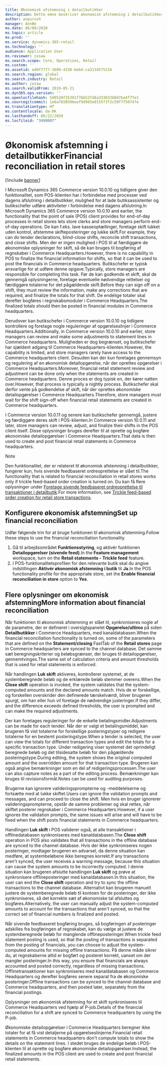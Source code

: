 ```yaml
---
title: Økonomisk afstemning i detailbutikker
description: Dette emne beskriver økonomisk afstemning i detailbutikker for POS til Microsoft Dynamics 365 Commerce.
author: anpurush
manager: AnnBe
ms.date: 06/09/2020
ms.topic: article
ms.prod: ''
ms.service: dynamics-365-retail
ms.technology: ''
audience: Application User
ms.reviewer: josaw
ms.search.scope: Core, Operations, Retail
ms.custom: ''
ms.assetid: ed0f77f7-3609-4330-bebd-ca3134575216
ms.search.region: global
ms.search.industry: Retail
ms.author: josaw
ms.search.validFrom: 2019-05-21
ms.dyn365.ops.version: ''
ms.openlocfilehash: 5d0520f35391f76b52fd8a333033b0d7ba4f7fe1
ms.sourcegitcommit: 1e6a7b50596eaf9d965e0155f3f2c50f7f50747e
ms.translationtype: HT
ms.contentlocale: da-DK
ms.lasthandoff: 06/22/2020
ms.locfileid: "3498007"
---
```

# <a name="financial-reconciliation-in-retail-stores"></a><span data-ttu-id="46b5d-103">Økonomisk afstemning i detailbutikker</span><span class="sxs-lookup"><span data-stu-id="46b5d-103">Financial reconciliation in retail stores</span></span>

[!include [banner](includes/banner.md)]

<span data-ttu-id="46b5d-104">I Microsoft Dynamics 365 Commerce version 10.0.10 og tidligere giver den funktionalitet, som POS-klienten har i forbindelse med processer ved dagens afslutning i detailbutikker, mulighed for at lade butiksassistenter og butikschefer udføre aktiviteter i forbindelse med dagens afslutning.</span><span class="sxs-lookup"><span data-stu-id="46b5d-104">In Microsoft Dynamics 365 Commerce version 10.0.10 and earlier, the functionality that the point of sale (POS) client provides for end-of-day processes in retail stores lets store clerks and store managers perform end-of-day operations.</span></span> <span data-ttu-id="46b5d-105">De kan f.eks. lave kasseoptællinger, foretage skift lukket uden kontrol, afstemme skifteposteringer og lukke skift.</span><span class="sxs-lookup"><span data-stu-id="46b5d-105">For example, they can do tender declarations, blind-close shifts, reconcile shift transactions, and close shifts.</span></span> <span data-ttu-id="46b5d-106">Men der er ingen mulighed i POS til at færdiggøre de økonomiske oplysninger for skift, så de kan bruges til bogføring af regnskaber i Commerce Headquarters.</span><span class="sxs-lookup"><span data-stu-id="46b5d-106">However, there is no capability in POS to finalize the financial information for shifts, so that it can be used to post the financials in Commerce headquarters.</span></span> <span data-ttu-id="46b5d-107">Butikschefer er typisk ansvarlige for at udføre denne opgave.</span><span class="sxs-lookup"><span data-stu-id="46b5d-107">Typically, store managers are responsible for completing this task.</span></span> <span data-ttu-id="46b5d-108">Før de kan godkende et skift, skal de gennemgå oplysningerne, foretage eventuelle nødvendige rettelser og færdiggøre totalerne for det pågældende skift.</span><span class="sxs-lookup"><span data-stu-id="46b5d-108">Before they can sign off on a shift, they must review the information, make any corrections that are required, and finalize the totals for that shift.</span></span> <span data-ttu-id="46b5d-109">De endelige totaler skal derefter bogføres i regnskabsmoduler i Commerce Headquarters.</span><span class="sxs-lookup"><span data-stu-id="46b5d-109">The finalized totals should then be posted in financial modules in Commerce headquarters.</span></span>

<span data-ttu-id="46b5d-110">Derudover kan butikschefer i Commerce version 10.0.10 og tidligere kontrollere og foretage nogle reguleringer af opgørelseslinjer i Commerce Headquarters.</span><span class="sxs-lookup"><span data-stu-id="46b5d-110">Additionally, in Commerce version 10.0.10 and earlier, store managers can review and make some adjustments to statement lines in Commerce headquarters.</span></span> <span data-ttu-id="46b5d-111">Muligheden er dog begrænset, og butikschefer har sjældent adgang til Commerce Headquarters-klienten.</span><span class="sxs-lookup"><span data-stu-id="46b5d-111">However, the capability is limited, and store managers rarely have access to the Commerce headquarters client.</span></span> <span data-ttu-id="46b5d-112">Desuden kan der kun foretages gennemsyn og regulering af en økonomisk detailopgørelse, når der oprettes opgørelser i Commerce Headquarters.</span><span class="sxs-lookup"><span data-stu-id="46b5d-112">Moreover, financial retail statement review and adjustment can be done only when the statements are created in Commerce headquarters.</span></span> <span data-ttu-id="46b5d-113">Denne proces er dog typisk en, der kører natten over.</span><span class="sxs-lookup"><span data-stu-id="46b5d-113">However, that process is typically a nightly process.</span></span> <span data-ttu-id="46b5d-114">Butikschefer skal derfor vente på godkendelse af skift, når der oprettes økonomiske detailopgørelser i Commerce Headquarters.</span><span class="sxs-lookup"><span data-stu-id="46b5d-114">Therefore, store managers must wait for the shift sign-off when financial retail statements are created in Commerce headquarters.</span></span>

<span data-ttu-id="46b5d-115">I Commerce version 10.0.11 og senere kan butikschefer gennemgå, justere og færdiggøre deres skift i POS-klienten.</span><span class="sxs-lookup"><span data-stu-id="46b5d-115">In Commerce version 10.0.11 and later, store managers can review, adjust, and finalize their shifts in the POS client itself.</span></span> <span data-ttu-id="46b5d-116">Disse oplysninger bruges derefter til at oprette og bogføre økonomiske detailopgørelser i Commerce Headquarters.</span><span class="sxs-lookup"><span data-stu-id="46b5d-116">That data is then used to create and post financial retail statements in Commerce headquarters.</span></span>

> [!NOTE]
> <span data-ttu-id="46b5d-117">Den funktionalitet, der er relateret til økonomisk afstemning i detailbutikker, fungerer kun, hvis sivende feedbaseret ordreoprettelse er slået til.</span><span class="sxs-lookup"><span data-stu-id="46b5d-117">The functionality that is related to financial reconciliation in retail stores works only if trickle feed–based order creation is turned on.</span></span> <span data-ttu-id="46b5d-118">Du kan få flere oplysninger under [Foretage sivende feedbaseret ordreoprettelse til transaktioner i detailbutik](trickle-feed.md).</span><span class="sxs-lookup"><span data-stu-id="46b5d-118">For more information, see [Trickle feed-based order creation for retail store transactions](trickle-feed.md).</span></span>

## <a name="set-up-financial-reconciliation"></a><span data-ttu-id="46b5d-119">Konfigurere økonomisk afstemning</span><span class="sxs-lookup"><span data-stu-id="46b5d-119">Set up financial reconciliation</span></span>

<span data-ttu-id="46b5d-120">Udfør følgende trin for at bruge funktionen til økonomisk afstemning.</span><span class="sxs-lookup"><span data-stu-id="46b5d-120">Follow these steps to use the financial reconciliation functionality.</span></span>

1. <span data-ttu-id="46b5d-121">Gå til arbejdsområdet **Funktionsstyring**, og aktivér funktionen **Detailopgørelser (sivende feed)**.</span><span class="sxs-lookup"><span data-stu-id="46b5d-121">In the **Feature management** workspace, turn on the **Retail statements - Trickle feed** feature.</span></span>
1. <span data-ttu-id="46b5d-122">I POS-funktionalitetsprofilen for den relevante butik skal du angive indstillingen **Aktivér økonomisk afstemning i butik** til **Ja**.</span><span class="sxs-lookup"><span data-stu-id="46b5d-122">In the POS functionality profile for the appropriate store, set the **Enable financial reconciliation in store** option to **Yes**.</span></span>

## <a name="more-information-about-financial-reconciliation"></a><span data-ttu-id="46b5d-123">Flere oplysninger om økonomisk afstemning</span><span class="sxs-lookup"><span data-stu-id="46b5d-123">More information about financial reconciliation</span></span>

<span data-ttu-id="46b5d-124">Når funktionen til økonomisk afstemning er slået til, synkroniseres nogle af de parametre, der er defineret i oversigtspanelet **Opgørelse/ultimo** på siden **Detailbutikker** i Commerce Headquarters, med kanaldatabasen.</span><span class="sxs-lookup"><span data-stu-id="46b5d-124">When the financial reconciliation functionality is turned on, some of the parameters that are defined on the **Statement/closing** FastTab of the **Retail stores** page in Commerce headquarters are synced to the channel database.</span></span> <span data-ttu-id="46b5d-125">Det samme sæt beregningskriterier og beløbsgrænser, der bruges til detailopgørelser, gennemtvinges.</span><span class="sxs-lookup"><span data-stu-id="46b5d-125">The same set of calculation criteria and amount thresholds that is used for retail statements is enforced.</span></span>

<span data-ttu-id="46b5d-126">Når handlingen **Luk skift** aktiveres, kontrollerer systemet, at de systemberegnede beløb og de erklærede beløb stemmer overens.</span><span class="sxs-lookup"><span data-stu-id="46b5d-126">When the **Close shift** operation is invoked, the system validates that the system-computed amounts and the declared amounts match.</span></span> <span data-ttu-id="46b5d-127">Hvis de er forskellige, og forskellen overskrider den definerede tærskelværdi, bliver brugeren spurgt, om han eller hun vil foretage de nødvendige justeringer.</span><span class="sxs-lookup"><span data-stu-id="46b5d-127">If they differ, and the difference exceeds defined thresholds, the user is prompted and can make the required adjustments.</span></span>

<span data-ttu-id="46b5d-128">Der kan foretages reguleringer for de enkelte betalingsmidler.</span><span class="sxs-lookup"><span data-stu-id="46b5d-128">Adjustments can be made for each tender.</span></span> <span data-ttu-id="46b5d-129">Når der er valgt et betalingsmiddel, kan brugeren få vist totalerne for forskellige posteringstyper og redigere totalerne for en bestemt posteringstype.</span><span class="sxs-lookup"><span data-stu-id="46b5d-129">When a tender is selected, the user can view the totals for different transaction types and edit the totals for a specific transaction type.</span></span> <span data-ttu-id="46b5d-130">Under redigering viser systemet det oprindeligt beregnede beløb og det tilsidesatte beløb for den pågældende posteringstype.</span><span class="sxs-lookup"><span data-stu-id="46b5d-130">During editing, the system shows the original computed amount and the overridden amount for that transaction type.</span></span> <span data-ttu-id="46b5d-131">Brugeren kan også angive bemærkninger som en del af redigeringsprocessen.</span><span class="sxs-lookup"><span data-stu-id="46b5d-131">The user can also capture notes as a part of the editing process.</span></span> <span data-ttu-id="46b5d-132">Bemærkninger kan bruges til revisionsformål.</span><span class="sxs-lookup"><span data-stu-id="46b5d-132">Notes can be used for auditing purposes.</span></span>

<span data-ttu-id="46b5d-133">Brugerne kan ignorere valideringsprompterne og -meddelelserne og fortsætte med at lukke skiftet.</span><span class="sxs-lookup"><span data-stu-id="46b5d-133">Users can ignore the validation prompts and messages, and can proceed to close the shift.</span></span> <span data-ttu-id="46b5d-134">Men hvis en bruger ignorerer valideringsprompterne, opstår de samme problemer og skal rettes, når skiftet posterer regnskaber i Commerce Headquarters.</span><span class="sxs-lookup"><span data-stu-id="46b5d-134">However, if a user ignores the validation prompts, the same issues will arise and will have to be fixed when the shift posts financial statements in Commerce headquarters.</span></span>

<span data-ttu-id="46b5d-135">Handlingen **Luk skift** i POS validerer også, at alle transaktioner i offlinedatabasen synkroniseres med kanaldatabasen.</span><span class="sxs-lookup"><span data-stu-id="46b5d-135">The **Close shift** operation in POS also validates that all transactions in the offline database are synced to the channel database.</span></span> <span data-ttu-id="46b5d-136">Hvis der ikke synkroniseres nogen posteringer, modtager brugeren en advarsel, da denne situation kan medføre, at systembeløbene ikke beregnes korrekt.</span><span class="sxs-lookup"><span data-stu-id="46b5d-136">If any transactions aren't synced, the user receives a warning message, because this situation can cause the system amounts to be incorrectly computed.</span></span> <span data-ttu-id="46b5d-137">I denne situation kan brugeren afslutte handlingen **Luk skift** og prøve at synkronisere offlineposteringer med kanaldatabasen.</span><span class="sxs-lookup"><span data-stu-id="46b5d-137">In this situation, the user can end the **Close shift** operation and try to sync the offline transactions to the channel database.</span></span> <span data-ttu-id="46b5d-138">Alternativt kan brugeren manuelt justere de systemberegnede beløb til kontoen for de posteringer, der ikke synkroniseres, så det korrekte sæt af økonomiske tal afsluttes og bogføres.</span><span class="sxs-lookup"><span data-stu-id="46b5d-138">Alternatively, the user can manually adjust the system-computed amounts to account for the transactions that aren't synced, so that the correct set of financial numbers is finalized and posted.</span></span> 

<span data-ttu-id="46b5d-139">Når sivende feedbaseret bogføring bruges, så bogføringen af posteringer adskilles fra bogføringen af regnskabet, kan du vælge at justere de systemberegnede beløb for manglende offlineposteringer.</span><span class="sxs-lookup"><span data-stu-id="46b5d-139">When trickle feed statement posting is used, so that the posting of transactions is separated from the posting of financials, you can choose to adjust the system-computed amounts for missing offline transactions.</span></span> <span data-ttu-id="46b5d-140">På denne måde sikrer du, at regnskaberne altid er bogført og posteret korrekt, uanset om der mangler posteringer.</span><span class="sxs-lookup"><span data-stu-id="46b5d-140">In this way, you ensure that financials are always accounted and posted correctly, regardless of missing transactions.</span></span> <span data-ttu-id="46b5d-141">Offlinetransaktioner kan synkroniseres med kanaldatabasen og Commerce Headquarters og derefter bogføres senere separat fra de økonomiske posteringer.</span><span class="sxs-lookup"><span data-stu-id="46b5d-141">Offline transactions can be synced to the channel database and Commerce headquarters, and then posted later, separately from the financial postings.</span></span>

<span data-ttu-id="46b5d-142">Oplysninger om økonomisk afstemning for et skift synkroniseres til Commerce Headquarters ved hjælp af P-job.</span><span class="sxs-lookup"><span data-stu-id="46b5d-142">Details of the financial reconciliation for a shift are synced to Commerce headquarters by using the P-job.</span></span>

<span data-ttu-id="46b5d-143">Økonomiske detailopgørelser i Commerce Headquarters beregner ikke totaler for at få vist detaljerne på opgørelseslinjerne.</span><span class="sxs-lookup"><span data-stu-id="46b5d-143">Financial retail statements in Commerce headquarters don't compute totals to show the details on the statement lines.</span></span> <span data-ttu-id="46b5d-144">I stedet bruges de endelige beløb i POS-klienten til at oprette og bogføre økonomiske detailopgørelser.</span><span class="sxs-lookup"><span data-stu-id="46b5d-144">Instead, the finalized amounts in the POS client are used to create and post financial retail statements.</span></span>
